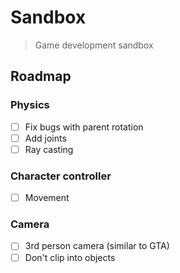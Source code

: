 # Sandbox

> Game development sandbox

## Roadmap

### Physics

- [ ] Fix bugs with parent rotation
- [ ] Add joints
- [ ] Ray casting

### Character controller

- [ ] Movement

### Camera

- [ ] 3rd person camera (similar to GTA)
- [ ] Don't clip into objects
